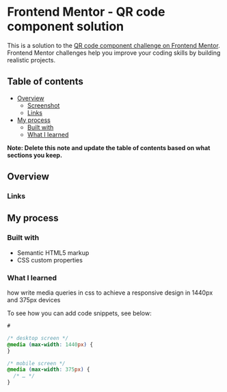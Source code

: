 # Frontend Mentor - QR code component solution

This is a solution to the [QR code component challenge on Frontend Mentor](https://www.frontendmentor.io/challenges/qr-code-component-iux_sIO_H). Frontend Mentor challenges help you improve your coding skills by building realistic projects.

## Table of contents

- [Overview](#overview)
  - [Screenshot](#screenshot)
  - [Links](#links)
- [My process](#my-process)
  - [Built with](#built-with)
  - [What I learned](#what-i-learned)

**Note: Delete this note and update the table of contents based on what sections you keep.**

## Overview

### Links

## My process

### Built with

- Semantic HTML5 markup
- CSS custom properties

### What I learned

how write media queries in css to achieve a responsive design in 1440px and 375px devices

To see how you can add code snippets, see below:

```html
#
```

```css
/* desktop screen */
@media (max-width: 1440px) {
}

/* mobile screen */
@media (max-width: 375px) {
  /* … */
}
```
